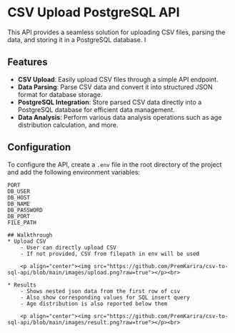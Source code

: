 # CSV Upload PostgreSQL API

This API provides a seamless solution for uploading CSV files, parsing the data, and storing it in a PostgreSQL database. I

## Features

- **CSV Upload**: Easily upload CSV files through a simple API endpoint.
- **Data Parsing**: Parse CSV data and convert it into structured JSON format for database storage.
- **PostgreSQL Integration**: Store parsed CSV data directly into a PostgreSQL database for efficient data management.
- **Data Analysis**: Perform various data analysis operations such as age distribution calculation, and more.

## Configuration

To configure the API, create a `.env` file in the root directory of the project and add the following environment variables:

```dotenv
PORT
DB_USER
DB_HOST
DB_NAME
DB_PASSWORD
DB_PORT
FILE_PATH

## Walkthrough
* Upload CSV
    - User can directly upload CSV
    - If not provided, CSV from filepath in env will be used

    <p align="center"><img src="https://github.com/PremKarira/csv-to-sql-api/blob/main/images/upload.png?raw=true"></p><br>
 
* Results
    - Shows nested json data from the first row of csv
    - Also show corresponding values for SQL insert query 
    - Age distribution is also reported below them

    <p align="center"><img src="https://github.com/PremKarira/csv-to-sql-api/blob/main/images/result.png?raw=true"></p><br>